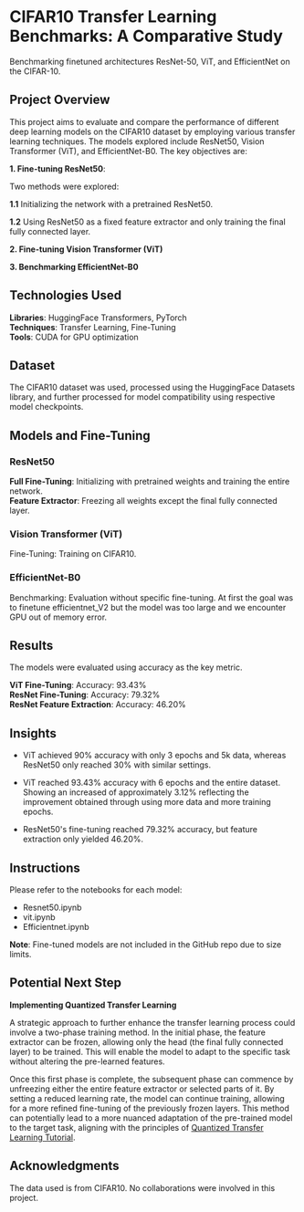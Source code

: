 # CIFAR10 Transfer Learning Benchmarks: A Comparative Study

Benchmarking finetuned architectures ResNet-50, ViT, and EfficientNet on the CIFAR-10.

## Project Overview

This project aims to evaluate and compare the performance of different deep learning models on the CIFAR10 dataset by employing various transfer learning techniques. The models explored include ResNet50, Vision Transformer (ViT), and EfficientNet-B0. The key objectives are:                


**1. Fine-tuning ResNet50**:            

Two methods were explored:             

**1.1** Initializing the network with a pretrained ResNet50.            

**1.2** Using ResNet50 as a fixed feature extractor and only training the final fully connected layer.         

**2. Fine-tuning Vision Transformer (ViT)**            

**3. Benchmarking EfficientNet-B0**


## Technologies Used

**Libraries**: HuggingFace Transformers, PyTorch             
**Techniques**: Transfer Learning, Fine-Tuning               
**Tools**: CUDA for GPU optimization                   

## Dataset       

The CIFAR10 dataset was used, processed using the HuggingFace Datasets library, and further processed for model compatibility using respective model checkpoints.

## Models and Fine-Tuning           

### ResNet50       

**Full Fine-Tuning**: Initializing with pretrained weights and training the entire network.            
**Feature Extractor**: Freezing all weights except the final fully connected layer.

### Vision Transformer (ViT) 

Fine-Tuning: Training on CIFAR10.

### EfficientNet-B0

Benchmarking: Evaluation without specific fine-tuning. At first the goal was to finetune efficientnet_V2 but the model was too large and we encounter GPU out of memory error. 


## Results

The models were evaluated using accuracy as the key metric.

**ViT Fine-Tuning**: Accuracy: 93.43%                
**ResNet Fine-Tuning**: Accuracy: 79.32%                
**ResNet Feature Extraction**: Accuracy: 46.20%              


## Insights

- ViT achieved 90% accuracy with only 3 epochs and 5k data, whereas ResNet50 only reached 30% with similar settings.          
- ViT reached  93.43% accuracy with 6 epochs and the entire dataset. Showing an increased of approximately 3.12% reflecting the improvement obtained through using more data and more training epochs.

- ResNet50's fine-tuning reached 79.32% accuracy, but feature extraction only yielded 46.20%.       


## Instructions


Please refer to the notebooks for each model:
         
- Resnet50.ipynb            
- vit.ipynb      
- Efficientnet.ipynb         

**Note**: Fine-tuned models are not included in the GitHub repo due to size limits.


## Potential Next Step

**Implementing Quantized Transfer Learning**

A strategic approach to further enhance the transfer learning process could involve a two-phase training method. In the initial phase, the feature extractor can be frozen, allowing only the head (the final fully connected layer) to be trained. This will enable the model to adapt to the specific task without altering the pre-learned features.           

Once this first phase is complete, the subsequent phase can commence by unfreezing either the entire feature extractor or selected parts of it. By setting a reduced learning rate, the model can continue training, allowing for a more refined fine-tuning of the previously frozen layers. This method can potentially lead to a more nuanced adaptation of the pre-trained model to the target task, aligning with the principles of [Quantized Transfer Learning Tutorial](https://pytorch.org/tutorials/intermediate/quantized_transfer_learning_tutorial.html).

## Acknowledgments

The data used is from CIFAR10. No collaborations were involved in this project.